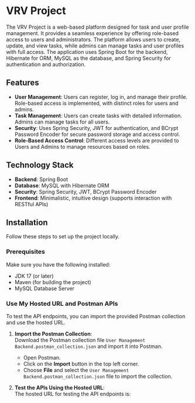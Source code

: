 # VRV Project

The VRV Project is a web-based platform designed for task and user profile management. It provides a seamless experience by offering role-based access to users and administrators. The platform allows users to create, update, and view tasks, while admins can manage tasks and user profiles with full access. The application uses Spring Boot for the backend, Hibernate for ORM, MySQL as the database, and Spring Security for authentication and authorization.

## Features

- **User Management**: Users can register, log in, and manage their profile. Role-based access is implemented, with distinct roles for users and admins.
- **Task Management**: Users can create tasks with detailed information. Admins can manage tasks for all users.
- **Security**: Uses Spring Security, JWT for authentication, and BCrypt Password Encoder for secure password storage and access control.
- **Role-Based Access Control**: Different access levels are provided to Users and Admins to manage resources based on roles.

## Technology Stack

- **Backend**: Spring Boot
- **Database**: MySQL with Hibernate ORM
- **Security**: Spring Security, JWT, BCrypt Password Encoder
- **Frontend**: Minimalistic, intuitive design (supports interaction with RESTful APIs)

## Installation

Follow these steps to set up the project locally.

### Prerequisites

Make sure you have the following installed:

- JDK 17 (or later)
- Maven (for building the project)
- MySQL Database Server

### Use My Hosted URL and Postman APIs

To test the API endpoints, you can import the provided Postman collection and use the hosted URL.

1. **Import the Postman Collection**:  
   Download the Postman collection file `User Management Backend.postman_collection.json` and import it into Postman.

   - Open Postman.
   - Click on the **Import** button in the top left corner.
   - Choose **File** and select the `User Management Backend.postman_collection.json` file to import the collection.

2. **Test the APIs Using the Hosted URL**:  
   The hosted URL for testing the API endpoints is:

